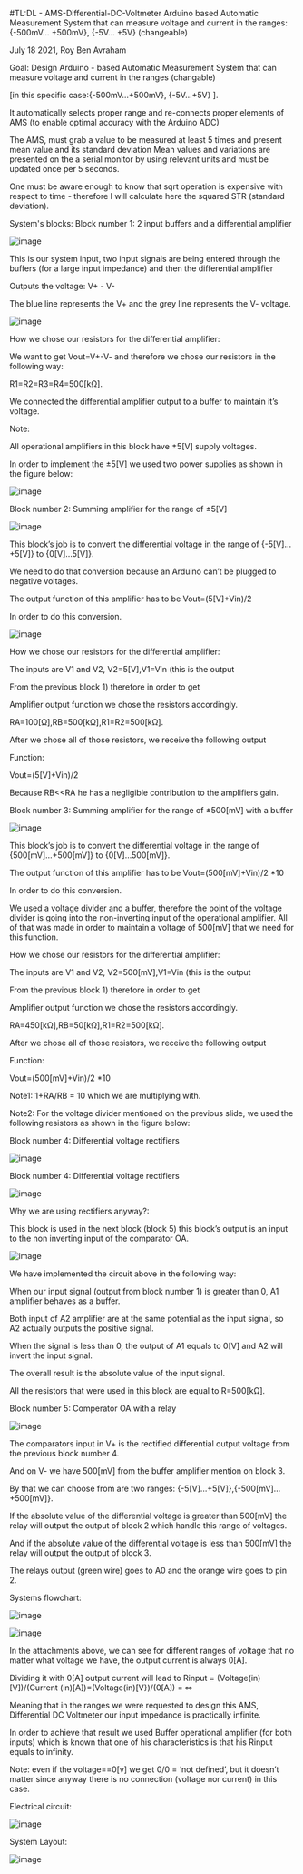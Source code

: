 #TL:DL -  AMS-Differential-DC-Voltmeter
Arduino based Automatic Measurement System that can measure voltage and current in the ranges: {-500mV... +500mV}, {-5V... +5V} (changeable)

July 18 2021, Roy Ben Avraham

Goal: Design Arduino - based Automatic Measurement System that can measure voltage and current in the ranges (changable)

[in this specific case:{-500mV...+500mV}, {-5V...+5V} ].

It automatically selects proper range and re-connects proper elements of AMS (to enable optimal accuracy with the Arduino ADC)

The AMS, must grab a value to be measured at least 5 times and present mean value and its standard deviation Mean values and variations are presented on the a serial monitor by using relevant units and must be updated once per 5 seconds.

One must be aware enough to know that sqrt operation is expensive with respect to time - therefore I will calculate here the squared STR (standard deviation).

System's blocks:
Block number 1: 2 input buffers and a differential amplifier

![image](https://user-images.githubusercontent.com/105777016/169131100-3b5fd48b-eedf-4407-9c0c-509eae815653.png)

This is our system input, two input signals are being entered through the buffers (for a large input impedance) and then the differential amplifier

Outputs the voltage: V+ - V-

The blue line represents the V+ and the grey line represents the V- voltage.

![image](https://user-images.githubusercontent.com/105777016/169131304-ebbeace2-dde0-4b9e-a420-486f179e998d.png)

How we chose our resistors for the differential amplifier:

We want to get Vout=V+-V- and therefore we chose our resistors in the following way:

R1=R2=R3=R4=500[kΩ].

We connected the differential amplifier output to a buffer to maintain it’s voltage.

Note:

All operational amplifiers in this block have ±5[V] supply voltages.

In order to implement the ±5[V] we used two power supplies as shown in the figure below:

![image](https://user-images.githubusercontent.com/105777016/169131580-cb256b38-6111-48b3-b66c-207e7131fdb8.png)

Block number 2: Summing amplifier for the range of ±5[V]

![image](https://user-images.githubusercontent.com/105777016/169131758-2dc89aad-85ef-4021-9015-bb83e2c54d4f.png)

This block’s job is to convert the differential voltage in the range of {-5[V]…+5[V]} to {0[V]…5[V]}.

We need to do that conversion because an Arduino can’t be plugged to negative voltages.

The output function of this amplifier has to be Vout=(5[V]+Vin)/2

In order to do this conversion.

![image](https://user-images.githubusercontent.com/105777016/169131983-64c4574d-0972-4aa1-af4e-b6bd1b5c8056.png)

How we chose our resistors for the differential amplifier:

The inputs are V1 and V2, V2=5[V],V1=Vin (this is the output

From the previous block 1) therefore in order to get

Amplifier output function we chose the resistors accordingly.

RA=100[Ω],RB=500[kΩ],R1=R2=500[kΩ].

After we chose all of those resistors, we receive the following output

Function:

Vout=(5[V]+Vin)/2

Because RB<<RA he has a negligible contribution to the amplifiers gain.

Block number 3: Summing amplifier for the range of ±500[mV] with a buffer

![image](https://user-images.githubusercontent.com/105777016/169132316-41de6b1f-61a1-474a-961c-a3df6bc5f237.png)

This block’s job is to convert the differential voltage in the range of {500[mV]…+500[mV]} to {0[V]…500[mV]}.

The output function of this amplifier has to be Vout=(500[mV]+Vin)/2 *10

In order to do this conversion.

We used a voltage divider and a buffer, therefore the point of the voltage divider is going into the non-inverting input of the operational amplifier. All of that was made in order to maintain a voltage of 500[mV] that we need for this function.

How we chose our resistors for the differential amplifier:

The inputs are V1 and V2, V2=500[mV],V1=Vin (this is the output

From the previous block 1) therefore in order to get

Amplifier output function we chose the resistors accordingly.

RA=450[kΩ],RB=50[kΩ],R1=R2=500[kΩ].

After we chose all of those resistors, we receive the following output

Function:

Vout=(500[mV]+Vin)/2 *10

Note1: 1+RA/RB = 10 which we are multiplying with.

Note2: For the voltage divider mentioned on the previous slide, we used the following resistors as shown in the figure below:

Block number 4: Differential voltage rectifiers

![image](https://user-images.githubusercontent.com/105777016/169132740-62e445ed-2333-4fb4-8f82-825386b0222f.png)

Block number 4: Differential voltage rectifiers
               
![image](https://user-images.githubusercontent.com/105777016/169135807-c763a090-d194-478e-bc33-cf1a00e6f1dd.png)


Why we are using rectifiers anyway?:

This block is used in the next block (block 5) this block’s output is an input to the non inverting input of the comparator OA.

![image](https://user-images.githubusercontent.com/105777016/169133417-f2ff1609-f415-4007-bf27-4ec50c7a27ca.png)
               
We have implemented the circuit above in the following way:

When our input signal (output from block number 1) is greater than 0, A1 amplifier behaves as a buffer.

Both input of A2 amplifier are at the same potential as the input signal, so A2 actually outputs the positive signal.

When the signal is less than 0, the output of A1 equals to 0[V] and A2 will invert the input signal.

The overall result is the absolute value of the input signal.

All the resistors that were used in this block are equal to R=500[kΩ].

Block number 5: Comperator OA with a relay


![image](https://user-images.githubusercontent.com/105777016/169135762-a73966c1-0121-4eaa-a538-9584530fb103.png)

               
The comparators input in V+ is the rectified differential output voltage from the previous block number 4.

And on V- we have 500[mV] from the buffer amplifier mention on block 3.

By that we can choose from are two ranges: {-5[V]…+5[V]},{-500[mV]…+500[mV]}.

If the absolute value of the differential voltage is greater than 500[mV] the relay will output the output of block 2 which handle this range of voltages.

And if the absolute value of the differential voltage is less than 500[mV] the relay will output the output of block 3.

The relays output (green wire) goes to A0 and the orange wire goes to pin 2.

Systems flowchart:
  
![image](https://user-images.githubusercontent.com/105777016/169134176-be50a36b-d817-4031-96cc-3ce52328a25f.png)
  
  ![image](https://user-images.githubusercontent.com/105777016/169134324-64964ee1-7149-42e8-8b8b-f14c5b00364c.png)
  
In the attachments above, we can see for different ranges of voltage that no matter what voltage we have, the output current is always 0[A].

Dividing it with 0[A] output current will lead to Rinput = (Voltage(in)[V])/(Current (in)[A])=(Voltage(in)[V})/(0[A]) = ∞

Meaning that in the ranges we were requested to design this AMS, Differential DC Voltmeter our input impedance is practically infinite.

In order to achieve that result we used Buffer operational amplifier (for both inputs) which is known that one of his characteristics is that his Rinput equals to infinity.

Note: even if the voltage==0[v] we get 0/0 = ‘not defined’, but it doesn’t matter since anyway there is no connection (voltage nor current) in this case.

Electrical circuit:
  
  ![image](https://user-images.githubusercontent.com/105777016/169134628-06383edd-d69f-4218-a46a-667505347302.png)


System Layout:
  
  ![image](https://user-images.githubusercontent.com/105777016/169134960-bde73ab4-6421-4cbb-b838-450ad47c389a.png)





